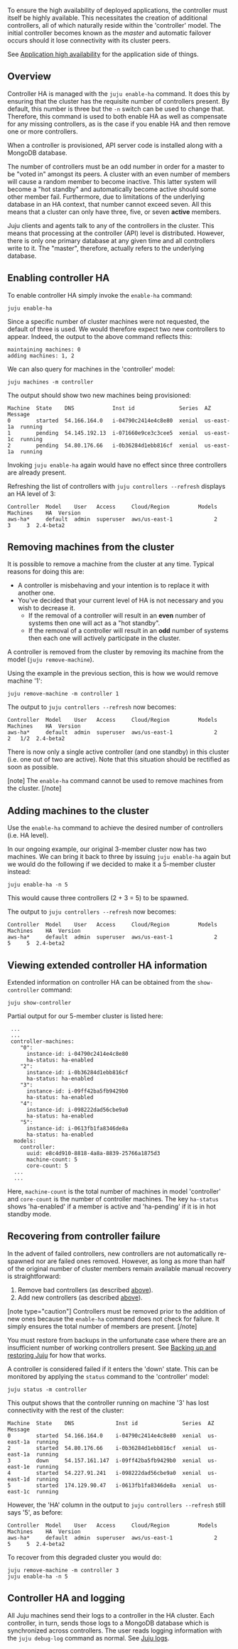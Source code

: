 <!--
Todo:
- Consider adding to a troubleshooting page: recovering
- The concept of quorum should be broached.
- In particular, what the consequences of losing quorum are. I couldn't find any, which is odd.
- Note: juju status output includes beta version
-->

To ensure the high availability of deployed applications, the controller must itself be highly available. This necessitates the creation of additional controllers, all of which naturally reside within the 'controller' model. The initial controller becomes known as the *master* and automatic failover occurs should it lose connectivity with its cluster peers.

See [Application high availability](/t/application-high-availability/1066) for the application side of things.

<h2 id="heading--overview">Overview</h2>

Controller HA is managed with the `juju enable-ha` command. It does this by ensuring that the cluster has the requisite number of controllers present. By default, this number is three but the `-n` switch can be used to change that. Therefore, this command is used to both enable HA as well as compensate for any missing controllers, as is the case if you enable HA and then remove one or more controllers.

When a controller is provisioned, API server code is installed along with a MongoDB database.

The number of controllers must be an odd number in order for a master to be "voted in" amongst its peers. A cluster with an even number of members will cause a random member to become inactive. This latter system will become a "hot standby" and automatically become active should some other member fail. Furthermore, due to limitations of the underlying database in an HA context, that number cannot exceed seven. All this means that a cluster can only have three, five, or seven **active** members.

Juju clients and agents talk to any of the controllers in the cluster. This means that processing at the controller (API) level is distributed. However, there is only one primary database at any given time and all controllers write to it. The "master", therefore, actually refers to the underlying database.

<h2 id="heading--enabling-controller-ha">Enabling controller HA</h2>

To enable controller HA simply invoke the `enable-ha` command:

``` text
juju enable-ha
```

Since a specific number of cluster machines were not requested, the default of three is used. We would therefore expect two new controllers to appear. Indeed, the output to the above command reflects this:

``` text
maintaining machines: 0
adding machines: 1, 2
```

We can also query for machines in the 'controller' model:

``` text
juju machines -m controller
```

The output should show two new machines being provisioned:

``` text
Machine  State    DNS            Inst id              Series  AZ          Message
0        started  54.166.164.0   i-04790c2414e4c8e80  xenial  us-east-1a  running
1        pending  54.145.192.13  i-071660e9ce3c3cee5  xenial  us-east-1c  running
2        pending  54.80.176.66   i-0b36284d1ebb816cf  xenial  us-east-1a  running
```

Invoking `juju enable-ha` again would have no effect since three controllers are already present.

Refreshing the list of controllers with `juju controllers --refresh` displays an HA level of 3:

``` text
Controller  Model    User   Access     Cloud/Region         Models  Machines    HA  Version
aws-ha*     default  admin  superuser  aws/us-east-1             2         3     3  2.4-beta2
```

<h2 id="heading--removing-machines-from-the-cluster">Removing machines from the cluster</h2>

It is possible to remove a machine from the cluster at any time. Typical reasons for doing this are:

-   A controller is misbehaving and your intention is to replace it with another one.
-   You've decided that your current level of HA is not necessary and you wish to decrease it.
    -   If the removal of a controller will result in an **even** number of systems then one will act as a "hot standby".
    -   If the removal of a controller will result in an **odd** number of systems then each one will actively participate in the cluster.

A controller is removed from the cluster by removing its machine from the model (`juju remove-machine`).

Using the example in the previous section, this is how we would remove machine '1':

``` text
juju remove-machine -m controller 1
```

The output to `juju controllers --refresh` now becomes:

``` text
Controller  Model    User   Access     Cloud/Region         Models  Machines    HA  Version
aws-ha*     default  admin  superuser  aws/us-east-1             2         2   1/2  2.4-beta2
```

There is now only a single active controller (and one standby) in this cluster (i.e. one out of two are active). Note that this situation should be rectified as soon as possible.

[note]
The `enable-ha` command cannot be used to remove machines from the cluster.
[/note]

<h2 id="heading--adding-machines-to-the-cluster">Adding machines to the cluster</h2>

Use the `enable-ha` command to achieve the desired number of controllers (i.e. HA level).

In our ongoing example, our original 3-member cluster now has two machines. We can bring it back to three by issuing `juju enable-ha` again but we would do the following if we decided to make it a 5-member cluster instead:

``` text
juju enable-ha -n 5
```

This would cause three controllers (2 + 3 = 5) to be spawned.

The output to `juju controllers --refresh` now becomes:

``` text
Controller  Model    User   Access     Cloud/Region         Models  Machines    HA  Version
aws-ha*     default  admin  superuser  aws/us-east-1             2         5     5  2.4-beta2
```

<h2 id="heading--viewing-extended-controller-ha-information">Viewing extended controller HA information</h2>

Extended information on controller HA can be obtained from the `show-controller` command:

``` text
juju show-controller
```

Partial output for our 5-member cluster is listed here:

``` text
 ...
 ...
 controller-machines:
    "0":
      instance-id: i-04790c2414e4c8e80
      ha-status: ha-enabled
    "2":
      instance-id: i-0b36284d1ebb816cf
      ha-status: ha-enabled
    "3":
      instance-id: i-09ff42ba5fb9429b0
      ha-status: ha-enabled
    "4":
      instance-id: i-098222dad56cbe9a0
      ha-status: ha-enabled
    "5":
      instance-id: i-0613fb1fa8346de8a
      ha-status: ha-enabled
  models:
    controller:
      uuid: e8c4d910-8818-4a8a-8839-25766a1875d3
      machine-count: 5
      core-count: 5
  ...
  ...
```

Here, `machine-count` is the total number of machines in model 'controller' and `core-count` is the number of controller machines. The key `ha-status` shows 'ha-enabled' if a member is active and 'ha-pending' if it is in hot standby mode.

<h2 id="heading--recovering-from-controller-failure">Recovering from controller failure</h2>

In the advent of failed controllers, new controllers are not automatically re-spawned nor are failed ones removed. However, as long as more than half of the original number of cluster members remain available manual recovery is straightforward:

1.  Remove bad controllers (as described [above](#heading--removing-machines-from-the-cluster)).
2.  Add new controllers (as described [above](#heading--adding-machines-to-the-cluster)).

[note type="caution"]
Controllers must be removed prior to the addition of new ones because the `enable-ha` command does not check for failure. It simply ensures the total number of members are present.
[/note]

You must restore from backups in the unfortunate case where there are an insufficient number of working controllers present. See [Backing up and restoring Juju](/t/controller-backups/1106) for how that works.

A controller is considered failed if it enters the 'down' state. This can be monitored by applying the `status` command to the 'controller' model:

``` text
juju status -m controller
```

This output shows that the controller running on machine '3' has lost connectivity with the rest of the cluster:

``` text
Machine  State    DNS             Inst id              Series  AZ          Message
0        started  54.166.164.0    i-04790c2414e4c8e80  xenial  us-east-1a  running
2        started  54.80.176.66    i-0b36284d1ebb816cf  xenial  us-east-1a  running
3        down     54.157.161.147  i-09ff42ba5fb9429b0  xenial  us-east-1e  running
4        started  54.227.91.241   i-098222dad56cbe9a0  xenial  us-east-1d  running
5        started  174.129.90.47   i-0613fb1fa8346de8a  xenial  us-east-1c  running
```

However, the 'HA' column in the output to `juju controllers --refresh` still says '5', as before:

``` text
Controller  Model    User   Access     Cloud/Region         Models  Machines    HA  Version
aws-ha*     default  admin  superuser  aws/us-east-1             2         5     5  2.4-beta2
```

To recover from this degraded cluster you would do:

``` text
juju remove-machine -m controller 3
juju enable-ha -n 5
```

<h2 id="heading--controller-ha-and-logging">Controller HA and logging</h2>

All Juju machines send their logs to a controller in the HA cluster. Each controller, in turn, sends those logs to a MongoDB database which is synchronized across controllers. The user reads logging information with the `juju debug-log` command as normal. See [Juju logs](/t/juju-logs/1184).

<!-- LINKS -->
